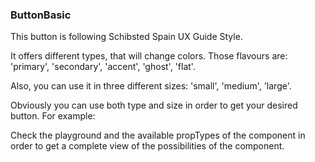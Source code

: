 ### ButtonBasic

This button is following Schibsted Spain UX Guide Style.

It offers different types, that will change colors. Those flavours are: 'primary', 'secondary', 'accent', 'ghost', 'flat'.

Also, you can use it in three different sizes: 'small', 'medium', 'large'.

Obviously you can use both type and size in order to get your desired button. For example:

<ButtonBasic
  size='small'
  type='flat'
/>

Check the playground and the available propTypes of the component in order to get a complete view of the possibilities of the component.